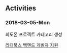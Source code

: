 ## Activities

### 2018-03-05-Mon

희도몬 프로젝트 카테고리 생성

[리디북스 백엔드 개발자 지원](http://www.ridicorp.com/career/store-engineer/)

